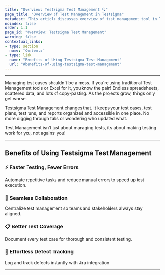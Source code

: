 ```yaml
---
title: "Overview: Testsigma Test Management 🔍"
page_title: "Overview of Test Management in Testsigma"
metadesc: "This article discusses overview of test management tool in Testsigma | Keep your test cases, test plans, test runs, and reports organized in one place"
noindex: false
order: 1.1
page_id: "Overview: Testsigma Test Management"
warning: false
contextual_links:
- type: section
  name: "Contents"
- type: link
  name: "Benefits of Using Testsigma Test Management"
  url: "#benefits-of-using-testsigma-test-management"
---
```


---

Managing test cases shouldn't be a mess. If you're using traditional Test Management tools or Excel for it, you know the pain! Endless spreadsheets, scattered data, and lots of copy-pasting. As the projects grow, things only get worse.

Testsigma Test Management changes that. It keeps your test cases, test plans, test runs, and reports organized and accessible in one place. No more digging through tabs or wondering who updated what. 

Test Management isn’t just about managing tests, it’s about making testing work for you, not against you!

---

## **Benefits of Using Testsigma Test Management**

### ⚡ **Faster Testing, Fewer Errors**
Automate repetitive tasks and reduce manual errors to speed up test execution.

### 🤝 **Seamless Collaboration**
Centralize test management so teams and stakeholders always stay aligned.

### 📋 **Better Test Coverage**
Document every test case for thorough and consistent testing.

### 🐞 **Effortless Defect Tracking**
Log and track defects instantly with Jira integration.


---